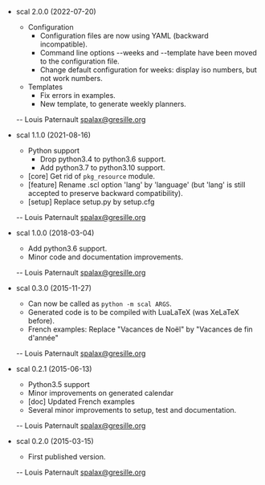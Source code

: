 * scal 2.0.0 (2022-07-20)

    * Configuration
      * Configuration files are now using YAML (backward incompatible).
      * Command line options --weeks and --template have been moved to the configuration file.
      * Change default configuration for weeks: display iso numbers, but not work numbers.
    * Templates
      * Fix errors in examples.
      * New template, to generate weekly planners.

    -- Louis Paternault <spalax@gresille.org>

* scal 1.1.0 (2021-08-16)

    * Python support
        * Drop python3.4 to python3.6 support.
        * Add python3.7 to python3.10 support.
    * [core] Get rid of `pkg_resource` module.
    * [feature] Rename .scl option 'lang' by 'language' (but 'lang' is still accepted to preserve backward compatibility).
    * [setup] Replace setup.py by setup.cfg

    -- Louis Paternault <spalax@gresille.org>

* scal 1.0.0 (2018-03-04)

    * Add python3.6 support.
    * Minor code and documentation improvements.

    -- Louis Paternault <spalax@gresille.org>

* scal 0.3.0 (2015-11-27)

    * Can now be called as `python -m scal ARGS`.
    * Generated code is to be compiled with LuaLaTeX (was XeLaTeX before).
    * French examples: Replace "Vacances de Noël" by "Vacances de fin d'année"

    -- Louis Paternault <spalax@gresille.org>

* scal 0.2.1 (2015-06-13)

    * Python3.5 support
    * Minor improvements on generated calendar
    * [doc] Updated French examples
    * Several minor improvements to setup, test and documentation.

    -- Louis Paternault <spalax@gresille.org>

* scal 0.2.0 (2015-03-15)

    * First published version.

    -- Louis Paternault <spalax@gresille.org>

